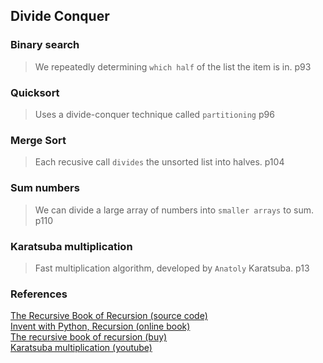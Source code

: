 ## Divide Conquer

### Binary search      
> We repeatedly determining `which half` of the list the item is in. p93  

### Quicksort    
> Uses a divide-conquer technique called `partitioning` p96  

### Merge Sort    
> Each recusive call `divides` the unsorted list into halves. p104  

### Sum numbers  
> We can divide a large array of numbers into `smaller arrays` to sum. p110  

### Karatsuba multiplication  
> Fast multiplication algorithm, developed by `Anatoly` Karatsuba. p13  


### References

[The Recursive Book of Recursion (source code)](https://github.com/asweigart/the-recursive-book-of-recursion)  
[Invent with Python, Recursion (online book)](https://inventwithpython.com/recursion/)  
[The recursive book of recursion (buy)](https://www.amazon.com/gp/product/B09BKL34VL)  
[Karatsuba multiplication (youtube)](https://www.youtube.com/watch?v=cCKOl5li6YM&ab_channel=Nemean)